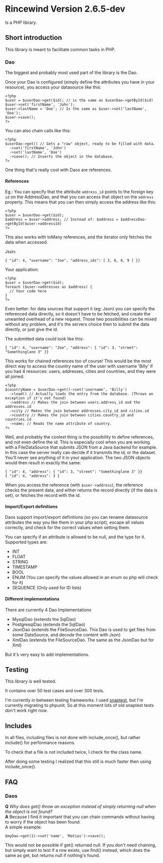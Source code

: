 # Rincewind Version 2.6.5-dev

Is a PHP library.


## Short introduction

This library is meant to facilitate common tasks in PHP.


### Dao

The biggest and probably most used part of the library is the Dao.

Once your Dao is configured (simply define the attributes you have in your resource), you access your datasource like this:

    <?php
    $user = $userDao->get($id); // is the same as $userDao->getById($id)
    $user->set('firstName', 'John');
    $user->lastName = 'Doe'; // Is the same as $user->set('lastName', 'Doe');
    $user->save();
    ?>

You can also chain calls like this:

    <?php
    $userDao->get() // Gets a "raw" object, ready to be filled with data.
      ->set('firstName', 'John')
      ->set('lastName', 'Doe')
      ->save(); // Inserts the object in the database.
    ?>

One thing that's really cool with Daos are references.

#### References

Eg.: You can specify that the attribute `address_id` points to the foreign key `id` on the AddressDao, and that you can access that object on the `address` property.
This means that you can then simply access the address like this:

    <?php
    $user = $userDao->get($id);
    $address = $user->address; // Instead of: $address = $addressDao->getById($user->addressId)
    ?>

This also works with toMany references, and the iterator only fetches the data when accessed.

Json:

    { "id": 4, "username": "Joe", "address_ids": [ 3, 6, 8, 9 ] }}

Your application:

    <?php
    $user = $userDao->get($id);
    foreach ($user->addresses as $address) {
      // Your code here
    }
    ?>

Even better: for data sources that support it (eg: Json) you can specify the referenced data directly, so it doesn't have to be fetched, and create the unwanted overhead of a new request.
Those two possibilities can be mixed without any problem, and it's the servers choice then to submit the data directly, or just give the id.

The submitted data could look like this:

    { "id": 4, "username": "Joe", "address": { "id": 3, "street": "Somethinglane 3" }}

This works for chained references too of course!
This would be the most direct way to access the country name of the user with username 'Billy' if you had 4 resources: users, addresses, cities and countries, and they were all joined:

    <?php
    $countryName = $userDao->get()->set('username', 'Billy')
      ->load() // Actually loads the entry from the database. (Throws an exception if it's not found)
      ->address // Makes the join between users.address_id and the addresses.id
      ->city // Makes the join between addresses.city_id and cities.id
      ->country // Makes the join between cities.country_id and countries.id
      ->name; // Reads the name attribute of country.
    ?>

Well, and probably the coolest thing is the possibility to define references, and not even define the id. This is especially cool when you are working with a FileDataSource that submits JSON from a Java backend for example.
In this case the server really can decide if it transmits the id, or the dataset. You'll never see anything of it in your application.
The two JSON objects would then result in exactly the same:

    { "id": 4, "address": { "id": 3, "street": "Somethinglane 3" }}
    { "id": 4, "address": 3 }

When you access the reference (with `$user->address`), the reference checks the present data, and either returns the record directly (if the data is set), or fetches the record with the id.

#### Import/Export definitions

Daos support import/export definitions (so you can rename datasource attributes the way you like them in your php script), escape all values correctly, and check for the correct values when setting them.

You can specify if an attribute is allowed to be null, and the type for it.
Supported types are:

- INT
- FLOAT
- STRING
- TIMESTAMP
- BOOL
- ENUM (You can specify the values allowed in an enum so php will check for it)
- SEQUENCE (Only used for ID lists)


#### Different implementations

There are currently 4 Dao Implementations

- MysqlDao (extends the SqlDao)
- PostgresqlDao (extends the SqlDao)
- JsonDao (extends the FileSourceDao. This Dao is used to get files from some DataSource, and decode the content with Json)
- XmlDao (extends the FileSourceDao. The same as the JsonDao but for Xml)

But it's very easy to add implementations.


## Testing

This library is well tested.

It contains over 50 test cases and over 300 tests.

I'm currently in between testing frameworks. I used [snaptest](http://github.com/Jakobo/snaptest), but I'm currently migrating to phpunit. So at this moment lots of old snaptest tests don't work right now.


## Includes

In all files, including files is not done with include_once(), but rather include() for
performance reasons.

To check that a file is not included twice, I check for the class name.

After doing some testing I realized that this still is much faster then using include_once().


## FAQ

### Daos

**Q** *Why does get() throw an exception instead of simply returning null when the object is not found?*  
**A** Because I find it important that you can chain commands without having to worry if the object has been found.  
A simple example:

`$myDao->get(1)->set('name', 'Matias')->save();`

This would not be possible if get() returned null.
If you don't need chaining, but simply want to test if a row exists, use find() instead, which does the same as get, but returns null if nothing's found.
